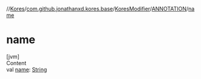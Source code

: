 //[Kores](../../../index.md)/[com.github.jonathanxd.kores.base](../../index.md)/[KoresModifier](../index.md)/[ANNOTATION](index.md)/[name](name.md)



# name  
[jvm]  
Content  
val [name](name.md): [String](https://kotlinlang.org/api/latest/jvm/stdlib/kotlin/-string/index.html)  



